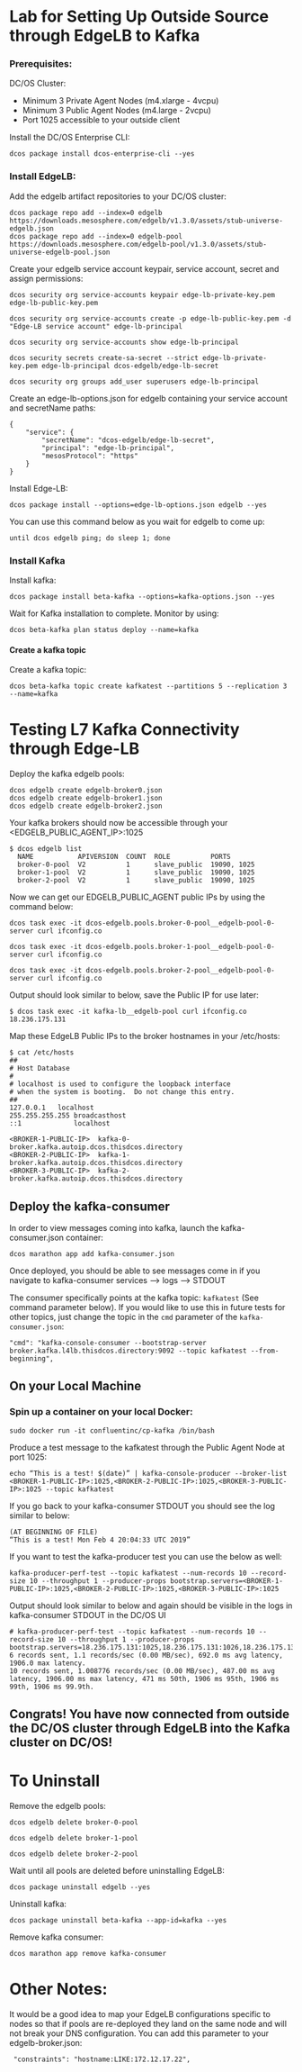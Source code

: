 # Lab for Setting Up Outside Source through EdgeLB to Kafka

### Prerequisites:

DC/OS Cluster:
- Minimum 3 Private Agent Nodes (m4.xlarge - 4vcpu)
- Minimum 3 Public Agent Nodes  (m4.large - 2vcpu)
- Port 1025 accessible to your outside client

Install the DC/OS Enterprise CLI:
```
dcos package install dcos-enterprise-cli --yes
```

### Install EdgeLB:

Add the edgelb artifact repositories to your DC/OS cluster:
```
dcos package repo add --index=0 edgelb https://downloads.mesosphere.com/edgelb/v1.3.0/assets/stub-universe-edgelb.json
dcos package repo add --index=0 edgelb-pool https://downloads.mesosphere.com/edgelb-pool/v1.3.0/assets/stub-universe-edgelb-pool.json
```

Create your edgelb service account keypair, service account, secret and assign permissions:
```
dcos security org service-accounts keypair edge-lb-private-key.pem edge-lb-public-key.pem

dcos security org service-accounts create -p edge-lb-public-key.pem -d "Edge-LB service account" edge-lb-principal

dcos security org service-accounts show edge-lb-principal

dcos security secrets create-sa-secret --strict edge-lb-private-key.pem edge-lb-principal dcos-edgelb/edge-lb-secret

dcos security org groups add_user superusers edge-lb-principal
```

Create an edge-lb-options.json for edgelb containing your service account and secretName paths:
```
{
    "service": {
        "secretName": "dcos-edgelb/edge-lb-secret",
        "principal": "edge-lb-principal",
        "mesosProtocol": "https"
    }
}
```

Install Edge-LB:
```
dcos package install --options=edge-lb-options.json edgelb --yes
```

You can use this command below as you wait for edgelb to come up:
```
until dcos edgelb ping; do sleep 1; done
```

### Install Kafka

Install kafka:
```
dcos package install beta-kafka --options=kafka-options.json --yes
```

Wait for Kafka installation to complete. Monitor by using:
```
dcos beta-kafka plan status deploy --name=kafka
```

#### Create a kafka topic
Create a kafka topic:
```
dcos beta-kafka topic create kafkatest --partitions 5 --replication 3 --name=kafka
```


# Testing L7 Kafka Connectivity through Edge-LB

Deploy the kafka edgelb pools:
```
dcos edgelb create edgelb-broker0.json
dcos edgelb create edgelb-broker1.json
dcos edgelb create edgelb-broker2.json
```

Your kafka brokers should now be accessible through your <EDGELB_PUBLIC_AGENT_IP>:1025
```
$ dcos edgelb list
  NAME           APIVERSION  COUNT  ROLE          PORTS
  broker-0-pool  V2          1      slave_public  19090, 1025
  broker-1-pool  V2          1      slave_public  19090, 1025
  broker-2-pool  V2          1      slave_public  19090, 1025
```

Now we can get our EDGELB_PUBLIC_AGENT public IPs by using the command below:
```
dcos task exec -it dcos-edgelb.pools.broker-0-pool__edgelb-pool-0-server curl ifconfig.co

dcos task exec -it dcos-edgelb.pools.broker-1-pool__edgelb-pool-0-server curl ifconfig.co

dcos task exec -it dcos-edgelb.pools.broker-2-pool__edgelb-pool-0-server curl ifconfig.co
```

Output should look similar to below, save the Public IP for use later:
```
$ dcos task exec -it kafka-lb__edgelb-pool curl ifconfig.co
18.236.175.131
```

Map these EdgeLB Public IPs to the broker hostnames in your /etc/hosts:
```
$ cat /etc/hosts
##
# Host Database
#
# localhost is used to configure the loopback interface
# when the system is booting.  Do not change this entry.
##
127.0.0.1	localhost
255.255.255.255	broadcasthost
::1             localhost

<BROKER-1-PUBLIC-IP>  kafka-0-broker.kafka.autoip.dcos.thisdcos.directory
<BROKER-2-PUBLIC-IP>  kafka-1-broker.kafka.autoip.dcos.thisdcos.directory
<BROKER-3-PUBLIC-IP>  kafka-2-broker.kafka.autoip.dcos.thisdcos.directory
```

## Deploy the kafka-consumer

In order to view messages coming into kafka, launch the kafka-consumer.json container:
```
dcos marathon app add kafka-consumer.json
```

Once deployed, you should be able to see messages come in if you navigate to kafka-consumer services --> logs --> STDOUT

The consumer specifically points at the kafka topic: `kafkatest` (See command parameter below). If you would like to use this in future tests for other topics, just change the topic in the `cmd` parameter of the `kafka-consumer.json`:
```
"cmd": "kafka-console-consumer --bootstrap-server broker.kafka.l4lb.thisdcos.directory:9092 --topic kafkatest --from-beginning",
```

## On your Local Machine

### Spin up a container on your local Docker:
```
sudo docker run -it confluentinc/cp-kafka /bin/bash
```

Produce a test message to the kafkatest through the Public Agent Node at port 1025:
```
echo “This is a test! $(date)” | kafka-console-producer --broker-list <BROKER-1-PUBLIC-IP>:1025,<BROKER-2-PUBLIC-IP>:1025,<BROKER-3-PUBLIC-IP>:1025 --topic kafkatest
```

If you go back to your kafka-consumer STDOUT you should see the log similar to below:
```
(AT BEGINNING OF FILE)
“This is a test! Mon Feb 4 20:04:33 UTC 2019”
```

If you want to test the kafka-producer test you can use the below as well:
```
kafka-producer-perf-test --topic kafkatest --num-records 10 --record-size 10 --throughput 1 --producer-props bootstrap.servers=<BROKER-1-PUBLIC-IP>:1025,<BROKER-2-PUBLIC-IP>:1025,<BROKER-3-PUBLIC-IP>:1025
```

Output should look similar to below and again should be visible in the logs in kafka-consumer STDOUT in the DC/OS UI
```
# kafka-producer-perf-test --topic kafkatest --num-records 10 --record-size 10 --throughput 1 --producer-props bootstrap.servers=18.236.175.131:1025,18.236.175.131:1026,18.236.175.131:1027
6 records sent, 1.1 records/sec (0.00 MB/sec), 692.0 ms avg latency, 1906.0 max latency.
10 records sent, 1.008776 records/sec (0.00 MB/sec), 487.00 ms avg latency, 1906.00 ms max latency, 471 ms 50th, 1906 ms 95th, 1906 ms 99th, 1906 ms 99.9th.
```

## Congrats! You have now connected from outside the DC/OS cluster through EdgeLB into the Kafka cluster on DC/OS!

# To Uninstall

Remove the edgelb pools:
```
dcos edgelb delete broker-0-pool

dcos edgelb delete broker-1-pool

dcos edgelb delete broker-2-pool
```

Wait until all pools are deleted before uninstalling EdgeLB:
```
dcos package uninstall edgelb --yes
```

Uninstall kafka:
```
dcos package uninstall beta-kafka --app-id=kafka --yes
```

Remove kafka consumer:
```
dcos marathon app remove kafka-consumer
```

# Other Notes:

It would be a good idea to map your EdgeLB configurations specific to nodes so that if pools are re-deployed they land on the same node and will not break your DNS configuration. You can add this parameter to your edgelb-broker<n>.json:
```
 "constraints": "hostname:LIKE:172.12.17.22",
```
